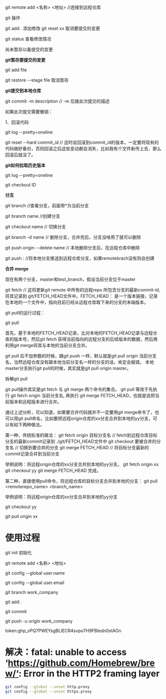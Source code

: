 

 git remote add <名称> <地址> //连接到远程仓库

git 操作

git add . 添加修改 git reset xx 取消要提交的变更

git status 查看修改情况

尚未暂存以备提交的变更

**git暂存要提交的变更**

git add file

git restore --stage file  取消暂存

**git提交到本地仓库**

git commit -m description // -m 后接此次提交的描述

如果此次提交需要撤销：

1、回滚代码

git log --pretty=oneline

git reset --hard commit_id  // 这时会回滚到commit_id的版本，一定要将现有的代码做好备份，否则回滚之后这些变动都会消失，比如我有个文件新传上去，那么回滚后就没了。

**git如何拉取历史版本**

git log --pretty=oneline

git checkout ID



**分支**

git branch //查看分支，前面带*为当前分支

git branch name //创建分支

git checkout name // 切换分支

git branch -d name // 删除分支，合并完后，分支没啥用了就可以删除

git push origin --delete name // 本地删除分支后，在远程仓库中删除

git push  <remote><localbranch>:<remotebranch> //将本地分支推送到远程仓库分支，如果remotebrach没有则会创建

**合并 merge**

现在有两个分支，master和test_branch，假设当前分支位于master

git fetch // 这将更新git remote 中所有的远程repo 所包含分支的最新commit-id, 将其记录到.git/FETCH_HEAD文件中。FETCH_HEAD： 是一个版本链接，记录在本地的一个文件中，指向目前已经从远程仓库取下来的分支的末端版本。

git pull的运行过程：

git pull

首先，基于本地的FETCH_HEAD记录，比对本地的FETCH_HEAD记录与远程仓库的版本号，然后git fetch 获得当前指向的远程分支的后续版本的数据，然后再利用git merge将其与本地的当前分支合并。

git pull 后不加参数的时候，跟git push 一样，默认就是git pull origin 当前分支名，当然远程仓库没有跟本地当前分支名一样的分支的话，肯定会报错。
本地master分支执行git pull的时候，其实就是git pull origin master。

拆解git pull

git pull操作其实是git fetch 与 git merge 两个命令的集合。
git pull 等效于先执行 git fetch origin 当前分支名, 再执行 git merge FETCH_HEAD，也就是说把当前版本和远程版本进行合并。

通过上述分析，可以知道，如果要合并代码就并不一定要用git merge命令了，也可以用git pull命名，比如要把远程origin仓库的xx分支合并到本地的yy分支，可以有如下两种做法。

第一种，传统标准的做法：
git fetch origin 目标分支名 // fetch到远程仓库目标分支的最新commit记录到 ./git/FETCH_HEAD文件中
git checkout 要被合并的分支名 // 切换到要合并的分支
git merge FETCH_HEAD // 将目标分支最新的commit记录合并到当前分支

举例说明：将远程origin仓库的xx分支合并到本地的yy分支。
git fetch origin xx
git checkout yy
git merge FETCH_HEAD
完成。

第二种，直接使用pull命令，将远程仓库的目标分支合并到本地的分支：
git pull <remoterepo_name> <branch_name> 

举例说明：将远程origin仓库的xx分支合并到本地的yy分支

git checkout yy

git pull origin xx

# 使用过程

git init 初始化

git remote add <名称> <地址>

git config --global user.name

git config --global user.email

git branch work_company

git add .

git commit

git push -u origin work_company

token: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



# 解决：fatal: unable to access ‘https://github.com/Homebrew/brew/‘: Error in the HTTP2 framing layer

```sh
git config --global --unset http.proxy 
git config --global --unset https.proxy
```


